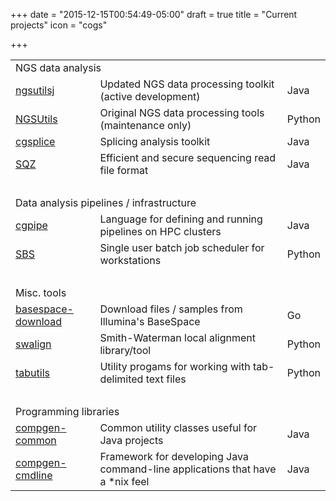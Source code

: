 +++
date = "2015-12-15T00:54:49-05:00"
draft = true
title = "Current projects"
icon = "cogs"

+++

<table class="table_list">
	<tr><td colspan="4" class="table_heading">NGS data analysis</td></tr>
	<tr><td><a href="/ngsutilsj">ngsutilsj</a></td><td>Updated NGS data processing toolkit (active development)</td><td>Java</td></tr>
	<tr><td><a href="/ngsutils">NGSUtils</a></td><td>Original NGS data processing tools (maintenance only)</td><td>Python</td></tr>
	<tr><td><a href="/cgsplice">cgsplice</a></td><td>Splicing analysis toolkit</td><td>Java</td></tr>
	<tr><td><a href="/sqz">SQZ</a></td><td>Efficient and secure sequencing read file format</td><td>Java</td></tr>
	<tr><td>&nbsp;</td></tr>
	<tr><td colspan="4" class="table_heading">Data analysis pipelines / infrastructure</td></tr>
	<tr><td><a href="/cgpipe">cgpipe</a></td><td>Language for defining and running pipelines on HPC clusters</td><td>Java</td></tr>
	<tr><td><a href="/sbs">SBS</a></td><td>Single user batch job scheduler for workstations</td><td>Python</td></tr>
	<tr><td>&nbsp;</td></tr>
	<tr><td colspan="4" class="table_heading">Misc. tools</td></tr>
	<tr><td><a href="/basespace-download">basespace-download</a></td><td>Download files / samples from Illumina's BaseSpace</td><td>Go</td></tr>
	<!--<tr><td><a href="/sjq">SJQ</a></td><td>Simple job queue embedded in cgpipe</td><td>Java</td></tr>-->
	<tr><td><a href="/swalign">swalign</a></td><td>Smith-Waterman local alignment library/tool</td><td>Python</td></tr>
	<tr><td><a href="/tabutils">tabutils</a></td><td>Utility progams for working with tab-delimited text files</td><td>Python</td></tr>
	<tr><td>&nbsp;</td></tr>
	<tr><td colspan="4" class="table_heading">Programming libraries</td></tr>
	<tr><td><a href="/compgen-common">compgen-common</a></td><td>Common utility classes useful for Java projects</td><td>Java</td></tr>
	<tr><td><a href="/compgen-cmdline">compgen-cmdline</a></td><td>Framework for developing Java command-line applications that have a *nix feel</td><td>Java</td></tr>
</table>
